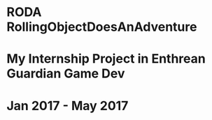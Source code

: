 # RODA RollingObjectDoesAnAdventure
# My Internship Project in Enthrean Guardian Game Dev
# Jan 2017 - May 2017
# 
